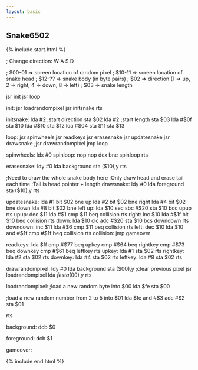 ```yaml
---
layout: basic
---
```


<h2>Snake6502</h2>
{% include start.html %}

; Change direction: W A S D

; $00-01 => screen location of random pixel
; $10-11 => screen location of snake head
; $12-?? => snake body (in byte pairs)
; $02    => direction (1 => up, 2 => right, 4 => down, 8 => left)
; $03    => snake length

  jsr init
  jsr loop

init:
  jsr loadrandompixel
  jsr initsnake
  rts

initsnake:
  lda #2  ;start direction
  sta $02
  lda #2  ;start length
  sta $03
  lda #$0f
  sta $10
  lda #$10
  sta $12
  lda #$04
  sta $11
  sta $13

loop:
  jsr spinwheels
  jsr readkeys
  jsr erasesnake
  jsr updatesnake
  jsr drawsnake
  ;jsr drawrandompixel
  jmp loop

spinwheels:
  ldx #0
spinloop:
  nop
  nop
  dex
  bne spinloop
  rts

erasesnake:
  ldy #0
  lda background
  sta ($10),y
  rts

;Need to draw the whole snake body here
;Only draw head and erase tail each time
;Tail is head pointer + length
drawsnake:
  ldy #0
  lda foreground
  sta ($10),y
  rts

updatesnake:
  lda #1
  bit $02
  bne up
  lda #2
  bit $02
  bne right
  lda #4
  bit $02
  bne down
  lda #8
  bit $02
  bne left
up:
  lda $10
  sec
  sbc #$20
  sta $10
  bcc upup
  rts
upup:
  dec $11
  lda #$1
  cmp $11
  beq collision
  rts
right:
  inc $10
  lda #$1f
  bit $10
  beq collision
  rts
down:
  lda $10
  clc
  adc #$20
  sta $10
  bcs downdown
  rts
downdown:
  inc $11
  lda #$6
  cmp $11
  beq collision
  rts
left:
  dec $10
  lda $10
  and #$1f
  cmp #$1f
  beq collision
  rts
collision:
  jmp gameover

readkeys:
  lda $ff
  cmp #$77
  beq upkey
  cmp #$64
  beq rightkey
  cmp #$73
  beq downkey
  cmp #$61
  beq leftkey
  rts
upkey:
  lda #1
  sta $02
  rts
rightkey:
  lda #2
  sta $02
  rts
downkey:
  lda #4
  sta $02
  rts
leftkey:
  lda #8
  sta $02
  rts

drawrandompixel:
  ldy #0
  lda background
  sta ($00),y ;clear previous pixel
  jsr loadrandompixel
  lda $fe
  sta ($00),y
  rts

loadrandompixel:
  ;load a new random byte into $00
  lda $fe
  sta $00

  ;load a new random number from 2 to 5 into $01
  lda $fe
  and #$3
  adc #$2
  sta $01

  rts

background:
  dcb $0

foreground:
  dcb $1

gameover:

{% include end.html %}
